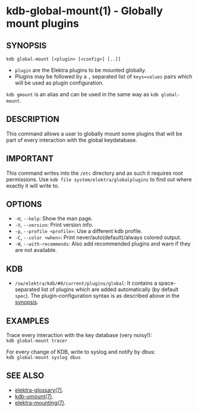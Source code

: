kdb-global-mount(1) - Globally mount plugins
============================================

## SYNOPSIS

`kdb global-mount [<plugin> [<config>] [..]]`

- `plugin` are the Elektra plugins to be mounted globally.
- Plugins may be followed by a `,` separated list of `keys=values` pairs which will be used as plugin configuration.

`kdb gmount` is an alias and can be used in the same way as `kdb global-mount`.


## DESCRIPTION

This command allows a user to globally mount some plugins that will be part of every interaction with the global keydatabase.


## IMPORTANT

This command writes into the `/etc` directory and as such it requires root permissions.
Use `kdb file system/elektra/globalplugins` to find out where exactly it will write to.


## OPTIONS

- `-H`, `--help`:
  Show the man page.
- `-V`, `--version`:
  Print version info.
- `-p`, `--profile <profile>`:
  Use a different kdb profile.
- `-C`, `--color <when>`:
  Print never/auto(default)/always colored output.
- `-W`, `--with-recommends`:
  Also add recommended plugins and warn if they are not available.



## KDB

- `/sw/elektra/kdb/#0/current/plugins/global`:
  It contains a space-separated list of plugins
  which are added automatically (by default `spec`).
  The plugin-configuration syntax is as described above in the [synopsis](#SYNOPSIS).


## EXAMPLES

Trace every interaction with the key database (very noisy!):<br>
`kdb global-mount tracer`

For every change of KDB, write to syslog and notify by dbus:<br>
`kdb global-mount syslog dbus`


## SEE ALSO

- [elektra-glossary(7)](elektra-glossary.md).
- [kdb-umount(7)](kdb-umount.md).
- [elektra-mounting(7)](elektra-mounting.md).
